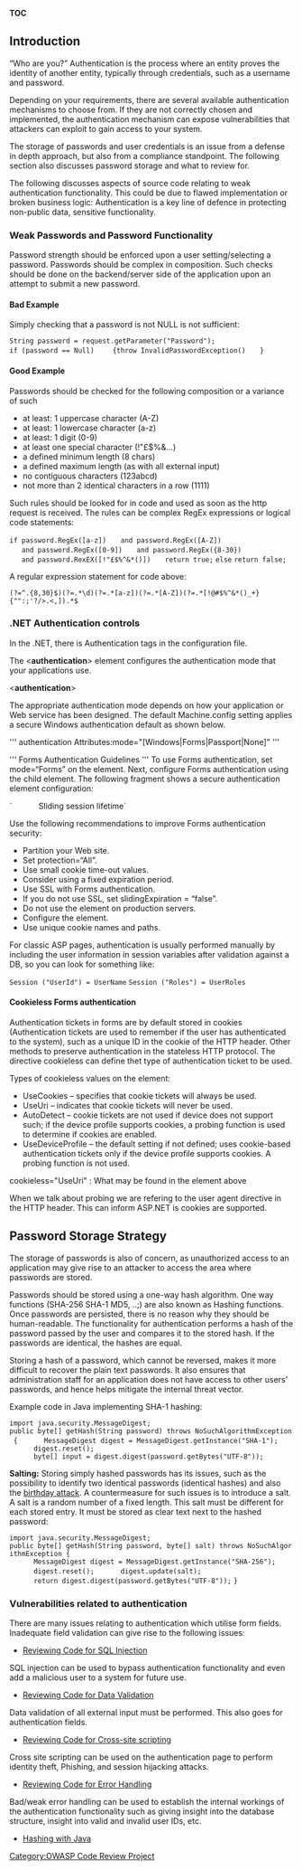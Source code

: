 __TOC__

## Introduction

“Who are you?” Authentication is the process where an entity proves the
identity of another entity, typically through credentials, such as a
username and password.

Depending on your requirements, there are several available
authentication mechanisms to choose from. If they are not correctly
chosen and implemented, the authentication mechanism can expose
vulnerabilities that attackers can exploit to gain access to your
system.

The storage of passwords and user credentials is an issue from a defense
in depth approach, but also from a compliance standpoint. The following
section also discusses password storage and what to review for.

The following discusses aspects of source code relating to weak
authentication functionality. This could be due to flawed implementation
or broken business logic: Authentication is a key line of defence in
protecting non-public data, sensitive functionality.

### Weak Passwords and Password Functionality

Password strength should be enforced upon a user setting/selecting a
password. Passwords should be complex in composition. Such checks should
be done on the backend/server side of the application upon an attempt to
submit a new password.

#### Bad Example

Simply checking that a password is not NULL is not sufficient:

`String password = request.getParameter("Password");`
`if (password == Null) `
`   {throw InvalidPasswordException()`
`   }`

#### Good Example

Passwords should be checked for the following composition or a variance
of such

  - at least: 1 uppercase character (A-Z)
  - at least: 1 lowercase character (a-z)
  - at least: 1 digit (0-9)
  - at least one special character (\!"£$%&...)
  - a defined minimum length (8 chars)
  - a defined maximum length (as with all external input)
  - no contiguous characters (123abcd)
  - not more than 2 identical characters in a row (1111)

Such rules should be looked for in code and used as soon as the http
request is received. The rules can be complex RegEx expressions or
logical code statements:

`if password.RegEx([a-z])`
`   and password.RegEx([A-Z])`
`   and password.RegEx([0-9])`
`   and password.RegEx({8-30})`
`   and password.RexEX([!"£$%^&*()])`
`   return true;`
`else`
`return false;`

A regular expression statement for code above:

`(?=^.{8,30}$)(?=.*\d)(?=.*[a-z])(?=.*[A-Z])(?=.*[!@#$%^&*()_+}{"":;'?/>.<,]).*$`

### **.NET Authentication controls**

In the .NET, there is Authentication tags in the configuration file.

The \<**authentication**\> element configures the authentication mode
that your applications use.

\<**authentication**\>

The appropriate authentication mode depends on how your application or
Web service has been designed. The default Machine.config setting
applies a secure Windows authentication default as shown below.

''' authentication Attributes:mode="\[Windows|Forms|Passport|None\]" '''

<authentication mode="Windows" />

''' Forms Authentication Guidelines ''' To use Forms authentication, set
mode=“Forms” on the <authentication> element. Next, configure Forms
authentication using the child <forms> element. The following fragment
shows a secure <forms> authentication element configuration:

<authentication mode="Forms">
<forms loginUrl="Restricted\login.aspx"     Login page in an SSL protected folder
       protection="All"                      Privacy and integrity
       requireSSL="true"                     Prevents cookie being sent over http
       timeout="10"                          Limited session lifetime
       name="AppNameCookie"                  Unique per-application name
       path="/FormsAuth"                     and path
       slidingExpiration="true" >`            Sliding session lifetime`
</forms>
</authentication>

Use the following recommendations to improve Forms authentication
security:

  - Partition your Web site.
  - Set protection=“All”.
  - Use small cookie time-out values.
  - Consider using a fixed expiration period.
  - Use SSL with Forms authentication.
  - If you do not use SSL, set slidingExpiration = “false”.
  - Do not use the <credentials> element on production servers.
  - Configure the <machineKey> element.
  - Use unique cookie names and paths.

For classic ASP pages, authentication is usually performed manually by
including the user information in session variables after validation
against a DB, so you can look for something like:

`Session ("UserId") = UserName`
`Session ("Roles") = UserRoles`

#### Cookieless Forms authentication

Authentication tickets in forms are by default stored in cookies
(Authentication tickets are used to remember if the user has
authenticated to the system), such as a unique ID in the cookie of the
HTTP header. Other methods to preserve authentication in the stateless
HTTP protocol. The directive cookieless can define thet type of
authentication ticket to be used.

Types of cookieless values on the <forms> element:

  - UseCookies – specifies that cookie tickets will always be used.
  - UseUri – indicates that cookie tickets will never be used.
  - AutoDetect – cookie tickets are not used if device does not support
    such; if the device profile supports cookies, a probing function is
    used to determine if cookies are enabled.
  - UseDeviceProfile – the default setting if not defined; uses
    cookie-based authentication tickets only if the device profile
    supports cookies. A probing function is not used.

cookieless="UseUri" : What may be found in the <forms> element above

When we talk about probing we are refering to the user agent directive
in the HTTP header. This can inform ASP.NET is cookies are supported.

## Password Storage Strategy

The storage of passwords is also of concern, as unauthorized access to
an application may give rise to an attacker to access the area where
passwords are stored.

Passwords should be stored using a one-way hash algorithm. One way
functions (SHA-256 SHA-1 MD5, ..;) are also known as Hashing functions.
Once passwords are persisted, there is no reason why they should be
human-readable. The functionality for authentication performs a hash of
the password passed by the user and compares it to the stored hash. If
the passwords are identical, the hashes are equal.

Storing a hash of a password, which cannot be reversed, makes it more
difficult to recover the plain text passwords. It also ensures that
administration staff for an application does not have access to other
users’ passwords, and hence helps mitigate the internal threat vector.

Example code in Java implementing SHA-1 hashing:

`import java.security.MessageDigest;`
`public byte[] getHash(String password) throws NoSuchAlgorithmException {`
`      MessageDigest digest = MessageDigest.getInstance("SHA-1");`
`      digest.reset();`
`      byte[] input = digest.digest(password.getBytes("UTF-8"));`

**Salting:** Storing simply hashed passwords has its issues, such as the
possibility to identify two identical passwords (identical hashes) and
also the [birthday
attack](http://en.wikipedia.org/wiki/Birthday_paradox). A countermeasure
for such issues is to introduce a salt. A salt is a random number of a
fixed length. This salt must be different for each stored entry. It must
be stored as clear text next to the hashed password:

`import java.security.MessageDigest;`
`public byte[] getHash(String password, byte[] salt) throws NoSuchAlgorithmException {`
`      MessageDigest digest = MessageDigest.getInstance("SHA-256");`
`      digest.reset();`
`      digest.update(salt);`
`      return digest.digest(password.getBytes("UTF-8"));`
`}`

### Vulnerabilities related to authentication

There are many issues relating to authentication which utilise form
fields. Inadequate field validation can give rise to the following
issues:

  - [Reviewing Code for SQL
    Injection](Reviewing_Code_for_SQL_Injection "wikilink")

SQL injection can be used to bypass authentication functionality and
even add a malicious user to a system for future use.

  - [Reviewing Code for Data
    Validation](Reviewing_Code_for_Data_Validation "wikilink")

Data validation of all external input must be performed. This also goes
for authentication fields.

  - [Reviewing Code for Cross-site
    scripting](Reviewing_Code_for_Cross-site_scripting "wikilink")

Cross site scripting can be used on the authentication page to perform
identity theft, Phishing, and session hijacking attacks.

  - [Reviewing Code for Error
    Handling](Reviewing_Code_for_Error_Handling "wikilink")

Bad/weak error handling can be used to establish the internal workings
of the authentication functionality such as giving insight into the
database structure, insight into valid and invalid user IDs, etc.

  - [Hashing with Java](Hashing_Java "wikilink")

[Category:OWASP Code Review
Project](Category:OWASP_Code_Review_Project "wikilink")